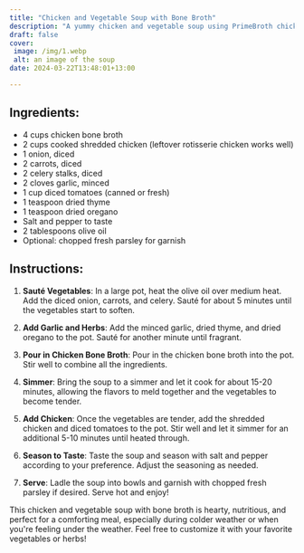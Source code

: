 ```yaml
---
title: "Chicken and Vegetable Soup with Bone Broth"
description: "A yummy chicken and vegetable soup using PrimeBroth chicken bone broth as a base."
draft: false
cover: 
 image: /img/1.webp
 alt: an image of the soup
date: 2024-03-22T13:48:01+13:00

---
```



## Ingredients:

- 4 cups chicken bone broth
- 2 cups cooked shredded chicken (leftover rotisserie chicken works well)
- 1 onion, diced
- 2 carrots, diced
- 2 celery stalks, diced
- 2 cloves garlic, minced
- 1 cup diced tomatoes (canned or fresh)
- 1 teaspoon dried thyme
- 1 teaspoon dried oregano
- Salt and pepper to taste
- 2 tablespoons olive oil
- Optional: chopped fresh parsley for garnish

## Instructions:

1. **Sauté Vegetables**: In a large pot, heat the olive oil over medium heat. Add the diced onion, carrots, and celery. Sauté for about 5 minutes until the vegetables start to soften.

2. **Add Garlic and Herbs**: Add the minced garlic, dried thyme, and dried oregano to the pot. Sauté for another minute until fragrant.

3. **Pour in Chicken Bone Broth**: Pour in the chicken bone broth into the pot. Stir well to combine all the ingredients.

4. **Simmer**: Bring the soup to a simmer and let it cook for about 15-20 minutes, allowing the flavors to meld together and the vegetables to become tender.

5. **Add Chicken**: Once the vegetables are tender, add the shredded chicken and diced tomatoes to the pot. Stir well and let it simmer for an additional 5-10 minutes until heated through.

6. **Season to Taste**: Taste the soup and season with salt and pepper according to your preference. Adjust the seasoning as needed.

7. **Serve**: Ladle the soup into bowls and garnish with chopped fresh parsley if desired. Serve hot and enjoy!

This chicken and vegetable soup with bone broth is hearty, nutritious, and perfect for a comforting meal, especially during colder weather or when you're feeling under the weather. Feel free to customize it with your favorite vegetables or herbs!
